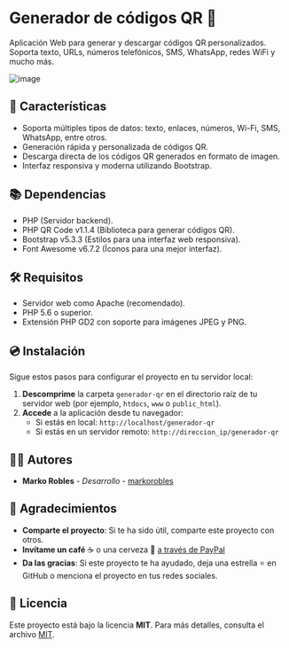 # Generador de códigos QR 🚀

Aplicación Web para generar y descargar códigos QR personalizados. Soporta texto, URLs, números telefónicos, SMS, WhatsApp, redes WiFi y mucho más.

![image](https://user-images.githubusercontent.com/25091013/121706000-d3ac7080-ca9a-11eb-8bcf-d2270004ccb6.png)

## 🚀 Características
- Soporta múltiples tipos de datos: texto, enlaces, números, Wi-Fi, SMS, WhatsApp, entre otros.
- Generación rápida y personalizada de códigos QR.
- Descarga directa de los códigos QR generados en formato de imagen.
- Interfaz responsiva y moderna utilizando Bootstrap.

## 📚 Dependencias
- PHP (Servidor backend).
- PHP QR Code v1.1.4 (Biblioteca para generar códigos QR).
- Bootstrap v5.3.3 (Estilos para una interfaz web responsiva).
- Font Awesome v6.7.2 (Íconos para una mejor interfaz).

## 🛠 Requisitos
- Servidor web como Apache (recomendado).
- PHP 5.6 o superior.
- Extensión PHP GD2 con soporte para imágenes JPEG y PNG.

## 💿 Instalación
Sigue estos pasos para configurar el proyecto en tu servidor local:

1. **Descomprime**  la carpeta `generador-qr` en el directorio raíz de tu servidor web (por ejemplo, `htdocs`, `www` o `public_html`).
2. **Accede** a la aplicación desde tu navegador:
    - Si estás en local: `http://localhost/generador-qr`
    - Si estás en un servidor remoto: `http://direccion_ip/generador-qr`

## 👨‍💻 Autores
- **Marko Robles** - *Desarrollo* - [markorobles](https://github.com/mroblesdev)

## 🙏 Agradecimientos

* **Comparte el proyecto**: Si te ha sido útil, comparte este proyecto con otros.
* **Invítame un café** ☕ o una cerveza 🍺 [a través de PayPal](https://www.paypal.com/paypalme/markorobles?locale.x=es_XC.) 
* **Da las gracias**: Si este proyecto te ha ayudado, deja una estrella ⭐ en GitHub o menciona el proyecto en tus redes sociales.

## 📄 Licencia
Este proyecto está bajo la licencia **MIT**. Para más detalles, consulta el archivo [MIT](LICENSE).